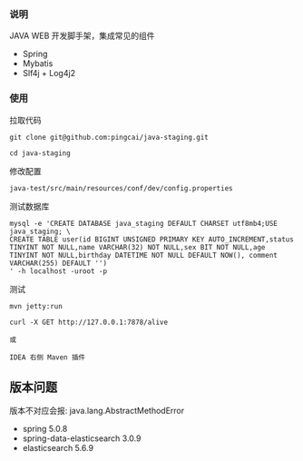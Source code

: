### 说明

JAVA WEB 开发脚手架，集成常见的组件

- Spring
- Mybatis
- Slf4j + Log4j2

### 使用

拉取代码

    git clone git@github.com:pingcai/java-staging.git
    
    cd java-staging

修改配置

    java-test/src/main/resources/conf/dev/config.properties

测试数据库

```
mysql -e 'CREATE DATABASE java_staging DEFAULT CHARSET utf8mb4;USE java_staging; \
CREATE TABLE user(id BIGINT UNSIGNED PRIMARY KEY AUTO_INCREMENT,status TINYINT NOT NULL,name VARCHAR(32) NOT NULL,sex BIT NOT NULL,age TINYINT NOT NULL,birthday DATETIME NOT NULL DEFAULT NOW(), comment VARCHAR(255) DEFAULT '')
' -h localhost -uroot -p
```


测试

```    
mvn jetty:run

curl -X GET http://127.0.0.1:7878/alive

或

IDEA 右侧 Maven 插件

```


## 版本问题

版本不对应会报: java.lang.AbstractMethodError

- spring 5.0.8
- spring-data-elasticsearch 3.0.9
- elasticsearch 5.6.9

